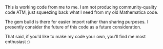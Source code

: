 This is working code from me to me. I am not producing community-quality
code ATM, just squeezing back what I need from my old Mathematica code.

The gem build is there for easier import rather than sharing purposes.
I presently consider the future of this code as a future consideration.

That said, if you'd like to make my code your own, you'll find me most
enthusiast :)
